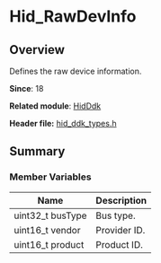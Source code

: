 # Hid_RawDevInfo

## Overview

Defines the raw device information.

**Since**: 18

**Related module**: [HidDdk](capi-hidddk.md)

**Header file:** [hid_ddk_types.h](capi-hid-ddk-types-h.md)

## Summary

### Member Variables

| Name| Description|
| -- | -- |
| uint32_t busType | Bus type.|
| uint16_t vendor | Provider ID.|
| uint16_t product | Product ID.|
